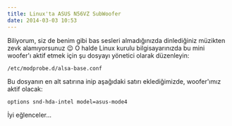 ```yaml
---
title: Linux'ta ASUS N56VZ SubWoofer
date: 2014-03-03 10:53
---
```


Biliyorum, siz de benim gibi bas sesleri almadığınızda dinlediğiniz müzikten zevk alamıyorsunuz 😉 O halde Linux kurulu bilgisayarınızda bu mini woofer'ı aktif etmek için şu dosyayı yönetici olarak düzenleyin:

<!--more-->
```
/etc/modprobe.d/alsa-base.conf
```
Bu dosyanın en alt satırına inip aşağıdaki satırı eklediğimizde, woofer'ımız aktif olacak:

```
options snd-hda-intel model=asus-mode4
```
İyi eğlenceler...
